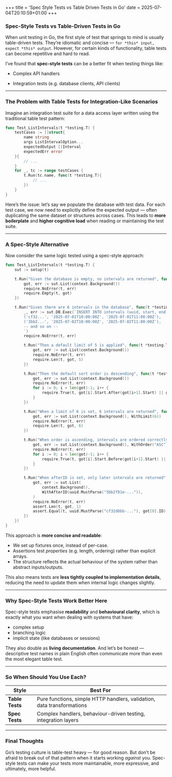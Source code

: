 +++
title = 'Spec Style Tests vs Table Driven Tests in Go'
date = 2025-07-04T20:10:59+01:00
+++

### Spec-Style Tests vs Table-Driven Tests in Go

When unit testing in Go, the first style of test that springs to mind is usually table-driven tests. They’re idiomatic and concise — `for *this* input, expect *this* output`. However, for certain kinds of functionality, table tests can become repetitive and hard to read.

I’ve found that **spec-style tests** can be a better fit when testing things like:

- Complex API handlers

- Integration tests (e.g. database clients, API clients)


---

### The Problem with Table Tests for Integration-Like Scenarios

Imagine an integration test suite for a data access layer written using the traditional table test pattern:

```go
func Test_ListIntervals(t *testing.T) {
	testCases := []struct{
		name string
		args ListIntervalOption...
		expectedOutput []Interval
		expectedErr error
	}{
		// ...
	}
	for _, tc := range testCases {
		t.Run(tc.name, func(t *testing.T){
			// ...
		})
	}
}
```

Here’s the issue: let’s say we populate the database with test data. For each test case, we now need to explicitly define the expected output — often duplicating the same dataset or structures across cases. This leads to **more boilerplate** and **higher cognitive load** when reading or maintaining the test suite.

---

### A Spec-Style Alternative

Now consider the same logic tested using a spec-style approach:

```go
func Test_ListIntervals(t *testing.T) {  
    sut := setup(t)

    t.Run("Given the database is empty, no intervals are returned", func(t *testing.T) {  
        got, err := sut.List(context.Background())  
        require.NoError(t, err)  
        require.Empty(t, got)  
    })  

    t.Run("Given there are 6 intervals in the database", func(t *testing.T) {  
        _, err := sut.DB.Exec(`INSERT INTO intervals (uuid, start, end) VALUES  
        ('cf32...', '2025-07-01T10:00:00Z', '2025-07-01T11:00:00Z'),
        ('3bb2...', '2025-07-02T10:00:00Z', '2025-07-02T11:00:00Z'),
        -- and so on --
        `)  
        require.NoError(t, err)

        t.Run("Then a default limit of 5 is applied", func(t *testing.T) {  
            got, err := sut.List(context.Background())  
            require.NoError(t, err)  
            require.Len(t, got, 5)  
        })  

        t.Run("Then the default sort order is descending", func(t *testing.T) {  
            got, err := sut.List(context.Background())  
            require.NoError(t, err)  
            for i := 0; i < len(got)-1; i++ {  
                require.True(t, got[i].Start.After(got[i+1].Start) || got[i].Start.Equal(got[i+1].Start))  
            }  
        })  

        t.Run("When a limit of 6 is set, 6 intervals are returned", func(t *testing.T) {  
            got, err := sut.List(context.Background(), WithLimit(6))  
            require.NoError(t, err)  
            require.Len(t, got, 6)  
        })  

        t.Run("When order is ascending, intervals are ordered correctly", func(t *testing.T) {  
            got, err := sut.List(context.Background(), WithOrder("ASC"))  
            require.NoError(t, err)  
            for i := 0; i < len(got)-1; i++ {  
                require.True(t, got[i].Start.Before(got[i+1].Start) || got[i].Start.Equal(got[i+1].Start))  
            }  
        })  

        t.Run("When afterID is set, only later intervals are returned", func(t *testing.T) {  
            got, err := sut.List(  
                context.Background(),  
                WithAfterID(uuid.MustParse("3bb2f81e-...")),  
            )  
            require.NoError(t, err)  
            assert.Len(t, got, 1)  
            assert.Equal(t, uuid.MustParse("cf32d8bb-..."), got[0].ID)  
        })  
    })  
}
```

This approach is **more concise and readable**:

- We set up fixtures once, instead of per-case.
- Assertions test _properties_ (e.g. length, ordering) rather than explicit arrays.
- The structure reflects the actual behaviour of the system rather than abstract inputs/outputs.

This also means tests are **less tightly coupled to implementation details**, reducing the need to update them when internal logic changes slightly.

---

### Why Spec-Style Tests Work Better Here

Spec-style tests emphasise **readability** and **behavioural clarity**, which is exactly what you want when dealing with systems that have:

- complex setup
- branching logic
- implicit state (like databases or sessions)

They also double as **living documentation**. And let’s be honest — descriptive test names in plain English often communicate more than even the most elegant table test.

---

### So When Should You Use Each?

|Style|Best For|
|---|---|
|**Table Tests**|Pure functions, simple HTTP handlers, validation, data transformations|
|**Spec Tests**|Complex handlers, behaviour-driven testing, integration layers|

---

### Final Thoughts

Go’s testing culture is table-test heavy — for good reason. But don’t be afraid to break out of that pattern when it starts working _against_ you. Spec-style tests can make your tests more maintainable, more expressive, and ultimately, more helpful.